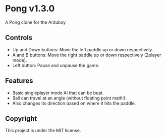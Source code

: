 # Pong v1.3.0
A Pong clone for the Arduboy

## Controls
* Up and Down buttons: Move the left paddle up or down respectively.
* A and B buttons: Move the right paddle up or down respectively (2player mode).
* Left button: Pause and unpause the game.

## Features
* Basic singleplayer mode AI that can be beat.
* Ball can travel at an angle (without floating point math!).
* Also changes its direction based on where it hits the paddle.

## Copyright
This project is under the MIT license.
